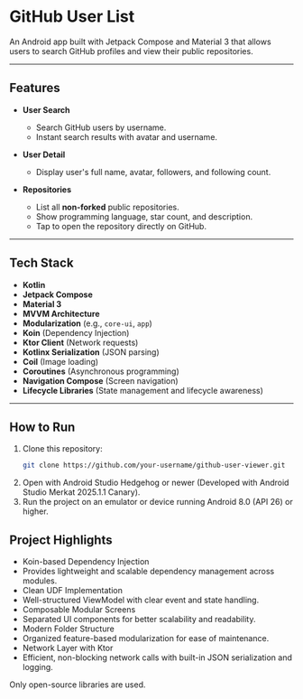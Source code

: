 # GitHub User List

An Android app built with Jetpack Compose and Material 3 that allows users to search GitHub profiles and view their public repositories.

---

## Features

- **User Search**
  - Search GitHub users by username.
  - Instant search results with avatar and username.

- **User Detail**
  - Display user's full name, avatar, followers, and following count.

- **Repositories**
  - List all **non-forked** public repositories.
  - Show programming language, star count, and description.
  - Tap to open the repository directly on GitHub.

---

## Tech Stack

- **Kotlin**
- **Jetpack Compose**
- **Material 3**
- **MVVM Architecture**
- **Modularization** (e.g., `core-ui`, `app`)
- **Koin** (Dependency Injection)
- **Ktor Client** (Network requests)
- **Kotlinx Serialization** (JSON parsing)
- **Coil** (Image loading)
- **Coroutines** (Asynchronous programming)
- **Navigation Compose** (Screen navigation)
- **Lifecycle Libraries** (State management and lifecycle awareness)

---

## How to Run

1. Clone this repository:
   ```bash
   git clone https://github.com/your-username/github-user-viewer.git
2. Open with Android Studio Hedgehog or newer (Developed with Android Studio Merkat 2025.1.1 Canary).
3. Run the project on an emulator or device running Android 8.0 (API 26) or higher.


## Project Highlights

- Koin-based Dependency Injection
- Provides lightweight and scalable dependency management across modules.
- Clean UDF Implementation
- Well-structured ViewModel with clear event and state handling.
- Composable Modular Screens
- Separated UI components for better scalability and readability.
- Modern Folder Structure
- Organized feature-based modularization for ease of maintenance.
- Network Layer with Ktor
- Efficient, non-blocking network calls with built-in JSON serialization and logging.

Only open-source libraries are used.
